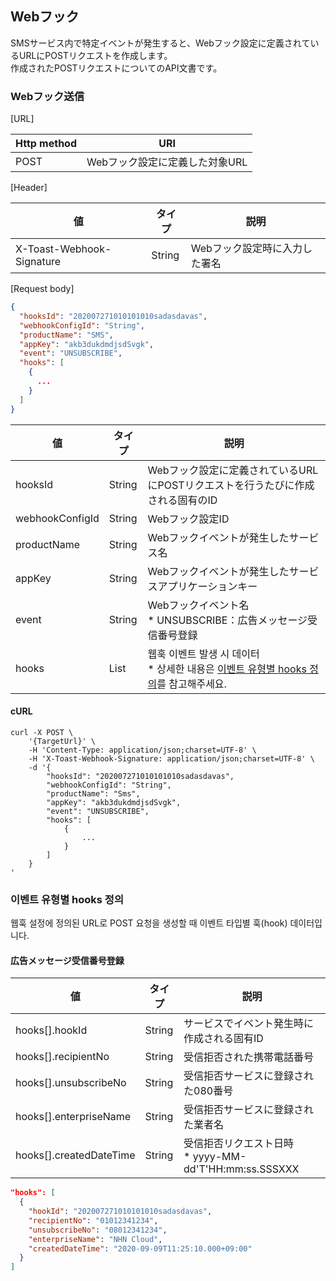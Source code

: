 ## Webフック

SMSサービス内で特定イベントが発生すると、Webフック設定に定義されているURLにPOSTリクエストを作成します。<br>
作成されたPOSTリクエストについてのAPI文書です。

### Webフック送信

[URL]

| Http method | URI                |
|-------------|--------------------|
| POST        | Webフック設定に定義した対象URL |

[Header]

| 値                         | タイプ     | 説明               |
|---------------------------|---------|------------------|
| X-Toast-Webhook-Signature | 	String | Webフック設定時に入力した署名 |

[Request body]

```json
{
  "hooksId": "202007271010101010sadasdavas",
  "webhookConfigId": "String",
  "productName": "SMS",
  "appKey": "akb3dukdmdjsdSvgk",
  "event": "UNSUBSCRIBE",
  "hooks": [
    {
      ...
    }
  ]
}
```

| 値               | タイプ       | 説明                                                                       |
|-----------------|-----------|--------------------------------------------------------------------------|
| hooksId         | String    | Webフック設定に定義されているURLにPOSTリクエストを行うたびに作成される固有のID                            |
| webhookConfigId | String    | Webフック設定ID                                                               |
| productName     | String    | Webフックイベントが発生したサービス名                                                     |
| appKey          | String    | Webフックイベントが発生したサービスアプリケーションキー                                            |
| event           | String    | Webフックイベント名<br>* UNSUBSCRIBE：広告メッセージ受信番号登録                               |
| hooks           | List<Map> | 웹훅 이벤트 발생 시 데이터<br>* 상세한 내용은 [이벤트 유형별 hooks 정의](./#event-hooks)를 참고해주세요. |

#### cURL

```
curl -X POST \
    '{TargetUrl}' \
    -H 'Content-Type: application/json;charset=UTF-8' \
    -H 'X-Toast-Webhook-Signature: application/json;charset=UTF-8' \
    -d '{
        "hooksId": "202007271010101010sadasdavas",
        "webhookConfigId": "String",
        "productName": "Sms",
        "appKey": "akb3dukdmdjsdSvgk",
        "event": "UNSUBSCRIBE",
        "hooks": [
            {
                ...
            }
        ]
    }
'
```

### 이벤트 유형별 hooks 정의
웹훅 설정에 정의된 URL로 POST 요청을 생성할 때 이벤트 타입별 훅(hook) 데이터입니다.
#### 広告メッセージ受信番号登録
| 値                       | タイプ    | 説明                                            |
|-------------------------|--------|-----------------------------------------------|
| hooks[].hookId          | String | サービスでイベント発生時に作成される固有ID                        |
| hooks[].recipientNo     | String | 受信拒否された携帯電話番号                                 |
| hooks[].unsubscribeNo   | String | 受信拒否サービスに登録された080番号                           |
| hooks[].enterpriseName  | String | 受信拒否サービスに登録された業者名                             |
| hooks[].createdDateTime | String | 受信拒否リクエスト日時<br>* yyyy-MM-dd'T'HH:mm:ss.SSSXXX |

```json
"hooks": [
  {
    "hookId": "202007271010101010sadasdavas",
    "recipientNo": "01012341234",
    "unsubscribeNo": "08012341234",
    "enterpriseName": "NHN Cloud",
    "createdDateTime": "2020-09-09T11:25:10.000+09:00"    
  }
]
```
